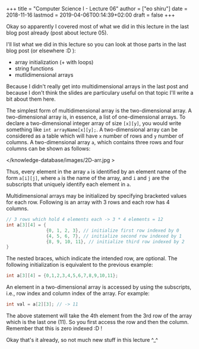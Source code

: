 +++
title = "Computer Science I - Lecture 06"
author = ["eo shiru"]
date = 2018-11-16
lastmod = 2019-04-06T00:14:39+02:00
draft = false
+++

Okay so apparently I covered most of what we did in this lecture in the last blog post already (post about lecture 05).

I'll list what we did in this lecture so you can look at those parts in the last blog post (or elsewhere :D ):

-   array initialization (+ with loops)
-   string functions
-   mutlidimensional arrays

Because I didn't really get into multidimensional arrays in the last post and because I don't think the slides are particulary useful on that topic I'll write a bit about them here.

The simplest form of multidimensional array is the two-dimensional array. A two-dimensional array is, in essence, a list of one-dimensional arrays. To declare a two-dimensional integer array of size `[x][y]`, you would write something like `int arrayName[x][y];`.
A two-dimensional array can be considered as a table which will have `x` number of rows and `y` number of columns. A two-dimensional array `a`, which contains three rows and four columns can be shown as follows:

</knowledge-database/images/2D-arr.jpg >

Thus, every element in the array `a` is identified by an element name of the form `a[i][j]`, where `a` is the name of the array, and `i` and `j` are the subscripts that uniquely identify each element in `a`.

Multidimensional arrays may be initialized by specifying bracketed values for each row. Following is an array with 3 rows and each row has 4 columns.

```C
// 3 rows which hold 4 elements each -> 3 * 4 elements = 12
int a[3][4] = {
               {0, 1, 2, 3}, // initialize first row indexed by 0
               {4, 5, 6, 7}, // initialize second row indexed by 1
               {8, 9, 10, 11}, // initialize third row indexed by 2
}
```

The nested braces, which indicate the intended row, are optional. The following initialization is equivalent to the previous example:

```C
int a[3][4] = {0,1,2,3,4,5,6,7,8,9,10,11};
```

An element in a two-dimensional array is accessed by using the subscripts, i.e., row index and column index of the array. For example:

```C
int val = a[2][3]; // -> 11
```

The above statement will take the 4th element from the 3rd row of the array which is the last one (11). So you first access the row and then the column. Remember that this is zero indexed :D !

Okay that's it already, so not much new stuff in this lecture ^\_^

